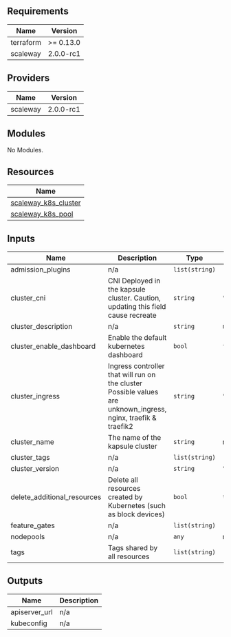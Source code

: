 ## Requirements

| Name | Version |
|------|---------|
| terraform | >= 0.13.0 |
| scaleway | 2.0.0-rc1 |

## Providers

| Name | Version |
|------|---------|
| scaleway | 2.0.0-rc1 |

## Modules

No Modules.

## Resources

| Name |
|------|
| [scaleway_k8s_cluster](https://registry.terraform.io/providers/scaleway/scaleway/2.0.0-rc1/docs/resources/k8s_cluster) |
| [scaleway_k8s_pool](https://registry.terraform.io/providers/scaleway/scaleway/2.0.0-rc1/docs/resources/k8s_pool) |

## Inputs

| Name | Description | Type | Default | Required |
|------|-------------|------|---------|:--------:|
| admission\_plugins | n/a | `list(string)` | `[]` | no |
| cluster\_cni | CNI Deployed in the kapsule cluster. Caution, updating this field cause recreate | `string` | `"unknown_cni"` | no |
| cluster\_description | n/a | `string` | `null` | no |
| cluster\_enable\_dashboard | Enable the default kubernetes dashboard | `bool` | `false` | no |
| cluster\_ingress | Ingress controller that will run on the cluster <br> Possible values are unknown\_ingress, nginx, traefik & traefik2 | `string` | `"none"` | no |
| cluster\_name | The name of the kapsule cluster | `string` | n/a | yes |
| cluster\_tags | n/a | `list(string)` | `[]` | no |
| cluster\_version | n/a | `string` | `"1.20.2"` | no |
| delete\_additional\_resources | Delete all resources created by Kubernetes (such as block devices) | `bool` | `true` | no |
| feature\_gates | n/a | `list(string)` | `[]` | no |
| nodepools | n/a | `any` | n/a | yes |
| tags | Tags shared by all resources | `list(string)` | `[]` | no |

## Outputs

| Name | Description |
|------|-------------|
| apiserver\_url | n/a |
| kubeconfig | n/a |
